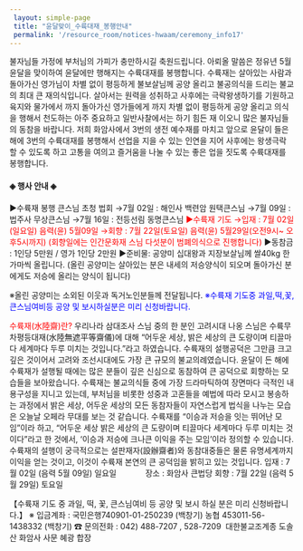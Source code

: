 ```yaml
--- 
 layout: simple-page 
 title: "윤달맞이_수륙대재_봉행안내"
 permalink: '/resource_room/notices-hwaam/ceremony_info17'
--- 
```


불자님들 가정에 부처님의 가피가 충만하시길 축원드립니다. 아뢰올 말씀은 정유년 5월 윤달을 맞이하여 윤달에만 행해지는 수륙대재를
봉행합니다. 수륙재는 살아있는 사람과 돌아가신 영가님이 차별 없이 평등하게 불보살님께 공양 올리고 불공의식을
드리는 불교의 최대 큰 재의식입니다.
살아서는 원력을 성취하고 사후에는 극락왕생하기를 기원하고 육지와 물가에서 까지
돌아가신 영가들에게 까지 차별 없이 평등하게 공양 올리고 의식을 행해서 천도하는 아주 중요하고 일반사찰에서는 하기 힘든 재 이오니 많은 불자님들의
동참을 바랍니다.
저희 화암사에서 3번의 생전 예수재를
마치고 앞으로 윤달이 들은해에 3번의 수륙대재를 봉행해서 선업을 지을 수 있는 인연을 지어 사후에는
왕생극락 할 수 있도록 하고 고통을 여의고 즐거움을 나눌 수 있는 좋은 업을 짓도록 수륙대재를 봉행합니다.

#### **◈ 행사 안내 ◈**

▶수륙재 봉행 큰스님 초청 법회 
→7월 02일 : 해인사 백련암
원택큰스님
→7월 09일 : 법주사 무상큰스님 
→7월 16일 : 전등선림 동명큰스님
<span style="color:red;"> ▶수륙재 기도 
→입재 : 7월 02일(일요일) 음력(윤) 5월09일 
→회향 : 7월 22일(토요일) 음력(윤) 5월29일(오전9시~ 오후5시까지)
(회향일에는 인간문화재 스님 다섯분이 범폐의식으로 진행합니다)
</span>
▶동참금 : 1인당 5만원 / 영가 1인당 2만원
▶준비물: 공양미 십대왕과 지장보살님께 쌀40kg 한가마씩 올립니다. 
(올린 공양미는 살아있는 분은 내세의 저승양식이
되오며 
돌아가신 분에게도 저승에 올리는 양식이 됩니다)

※올린 공양미는 소외된 이웃과 독거노인분들께 전달됩니다.
<span style="color:blue;">
※수륙재 기도중 과일,떡,꽃,큰스님여비등 공양 및 보시하실분은 미리 신청바랍니다.
</span>

<span style="color:red;">
수륙재(水陸齋)란?
</span>
우리나라 삼대조사 스님 중의 한 분인 고려시대 나옹 스님은 수륙무차평등대재(水陸無遮平等齋儀)에
대해 “어두운 세상, 밝은 세상의 큰 도량이며 티끌마다 세계마다 두루 미치는 것입니다.”라고 하였습니다. 수륙재의 설행공덕은 그만큼 크고 깊은 것이어서
고려와 조선시대에도 가장 큰 규모의 불교의례였습니다. 윤달이 든 해에 수륙재가 설행될 때에는 많은 분들이
깊은 신심으로 동참하여 큰 공덕으로 회향하는 모습들을 보아왔습니다. 수륙재는 불교의식들 중에 가장 드라마틱하여
장면마다 극적인 내용구성을 지니고 있는데, 부처님을 비롯한 성중과 고혼들을 예법에 따라 모시고 봉송하는
과정에서 밝은 세상, 어두운 세상의 모든 동참자들이 자연스럽게 법식을 나누는 모습은 오늘날 오페라 무대를
보는 것 같습니다. 수륙재를 “이승과 저승을 잇는 뛰어난 모임”이라 하고, “어두운 세상 밝은 세상의 큰 도량이며 티끌마다 세계마다 두루 미치는 것이다”라고 한 것에서, ‘이승과 저승에 크나큰 이익을 주는 모임’이라 정의할 수 있습니다. 수륙재의
설행이 궁극적으로는 설판재자(設辦齋者)와
동참대중들은 물론 유명세계까지 이익을 얻는 것이고, 이것이 수륙재 본연의 큰 공덕임을 밝히고 있는 것입니다.
입재 : 7월 02일 (음력 5월 09일) 일요일             장소 : 화암사
큰법당
회향 : 7월 22일
(음력 5월 29일) 토요일

【수륙재 기도 중 과일, 떡, 꽃, 큰스님여비 등 공양 및 보시 하실 분은 미리 신청바랍니다.】
※ 입금계좌 : 국민은행740901-01-250239 (백창기)
농협 453011-56-1438332 (백창기)
☎ 문의전화 : 042) 488-7207 , 528-7209
 대한불교조계종
도솔산 화암사 사문 혜광 합장